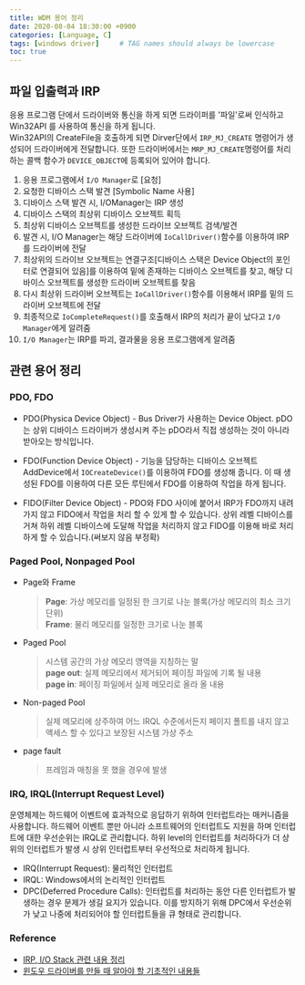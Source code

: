 ```yaml
---
title: WDM 용어 정리
date: 2020-08-04 18:30:00 +0900
categories: [Language, C]
tags: [windows driver]     # TAG names should always be lowercase
toc: true
---
```


## 파일 입출력과 IRP

응용 프로그램 단에서 드라이버와 통신을 하게 되면 드라이퍼를 '파일'로써 인식하고 Win32API 를 사용하여 통신을 하게 됩니다.  
Win32API의 CreateFile을 호출하게 되면 Dirver단에서 ```IRP_MJ_CREATE``` 명령어가 생성되어 드라이버에게 전달합니다.
또한 드라이버에서는 ```MRP_MJ_CREATE```명령어를 처리하는 콜백 함수가 ```DEVICE_OBJECT```에 등록되어 있어야 합니다.

1. 응용 프로그램에서 ```I/O Manager```로 [요청]
2. 요청한 디바이스 스택 발견 [Symbolic Name 사용]
3. 디바이스 스택 발견 시, I/OManager는 IRP 생성
4. 디바이스 스택의 최상위 디바이스 오브젝트 획득
5. 최상위 디바이스 오브젝트를 생성한 드라이브 오브젝트 검색/발견
6. 발견 시, I/O Manager는 해당 드라이버에 ```IoCallDriver()```함수를 이용하여 IRP를 드라이버에 전달
7. 최상위의 드라이브 오브젝트는 연결구조[디바이스 스택은 Device Object의 포인터로 연결되어 있음]를 이용하여 밑에 존재하는 디바이스 오브젝트를 찾고, 해당 디바이스 오브젝트를 생성한 드라이버 오브젝트를 찾음
8. 다시 최상위 드라이버 오브젝트는 ```IoCallDriver()```함수를 이용해서 IRP를 밑의 드라이버 오브젝트에 전달
9. 최종적으로 ```IoCompleteRequest()```를 호출해서 IRP의 처리가 끝이 났다고 ```I/O Manager```에게 알려줌
10. ```I/O Manager```는 IRP를 파괴, 결과물을 응용 프로그램에게 알려줌

## 관련 용어 정리

### PDO, FDO

* PDO(Physica Device Object) - Bus Driver가 사용하는 Device Object.
pDO는 상위 디바이스 드라이버가 생성시켜 주는 pDO라서 직접 생성하는 것이 아니라 받아오는 방식입니다.

* FDO(Function Device Object) - 기능을 담당하는 디바이스 오브젝트 AddDevice에서 ```IOCreateDevice()```를 이용하여 FDO를 생성해 줍니다.
이 때 생성된 FDO를 이용하여 다른 모든 루틴에서 FDO를 이용하여 작업을 하게 됩니다.

* FIDO(Filter Device Object) - PDO와 FDO 사이에 붙어서 IRP가 FDO까지 내려가지 않고 FIDO에서 작업을 처리 할 수 있게 할 수 있습니다. 상위 레벨 디바이스를 거쳐 하위 레벨 디바이스에 도달해 작업을 처리하지 않고 FIDO를 이용해 바로 처리하게 할 수 있습니다.(써보지 않음 부정확)

### Paged Pool, Nonpaged Pool

* Page와 Frame
    > __Page__: 가상 메모리를 일정된 한 크기로 나눈 블록(가상 메모리의 최소 크기 단위)  
    __Frame__: 물리 메모리를 일정한 크기로 나눈 블록
* Paged Pool
    > 시스템 공간의 가상 메모리 영역을 지칭하는 말  
    __page out__: 실제 메모리에서 제거되어 페이징 파일에 기록 될 내용  
    __page in__: 페이징 파일에서 실제 메모리로 올라 올 내용
* Non-paged Pool
    > 실제 메모리에 상주하여 어느 IRQL 수준에서든지 페이지 폴트를 내지 않고 액세스 할 수 있다고 보장된 시스템 가상 주소
* page fault
    > 프레임과 매칭을 못 했을 경우에 발생

### IRQ, IRQL(Interrupt Request Level)

운영체제는 하드웨어 이벤트에 효과적으로 응답하기 위하여 인터럽트라는 매커니즘을 사용합니다.
하드웨어 이벤트 뿐만 아니라 소프트웨어의 인터럽트도 지원을 하며 인터럽트에 대한 우선순위는 IRQL로 관리합니다.
하위 level의 인터럽트를 처리하다가 더 상위의 인터럽트가 발생 시 상위 인터럽트부터 우선적으로 처리하게 됩니다.

* IRQ(Interrupt Request): 물리적인 인터럽트
* IRQL: Windows에서의 논리적인 인터럽트
* DPC(Deferred Procedure Calls): 인터럽트를 처리하는 동안 다른 인터럽트가 발생하는 경우 문제가 생길 요지가 있습니다.
 이를 방지하기 위해 DPC에서 우선순위가 낮고 나중에 처리되어야 할 인터럽트들을 큐 형태로 관리합니다.

### Reference

* [IRP, I/O Stack 관련 내용 정리](https://richong.tistory.com/275)  
* [윈도우 드라이버를 만들 때 알아야 할 기초적인 내용들](https://www.benjaminlog.com/entry/what-every-driver-programmer-should-know)